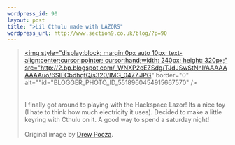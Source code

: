 ```yaml
--- 
wordpress_id: 90
layout: post
title: ">Lil Cthulu made with LAZORS"
wordpress_url: http://www.section9.co.uk/blog/?p=90
---
```

><a onblur="try {parent.deselectBloggerImageGracefully();} catch(e) {}" href="http://2.bp.blogspot.com/_WNXP2eEZSdg/TJdJSwStNnI/AAAAAAAAAuo/6SIECbdhqtQ/s1600/IMG_0477.JPG"><img style="display:block; margin:0px auto 10px; text-align:center;cursor:pointer; cursor:hand;width: 240px; height: 320px;" src="http://2.bp.blogspot.com/_WNXP2eEZSdg/TJdJSwStNnI/AAAAAAAAAuo/6SIECbdhqtQ/s320/IMG_0477.JPG" border="0" alt=""id="BLOGGER_PHOTO_ID_5518960454915667570" /></a><br /><br /><br />I finally got around to playing with the Hackspace Lazor! Its a nice toy (I hate to think how much electricity it uses). Decided to make a little keyring with Cthulu on it. A good way to spend a saturday night!<br /><br />Original image by <a href="http://azcop.blogspot.com/2009/07/cthulhu.html">Drew Pocza</a>.

